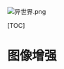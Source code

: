 ![异世界.png](https://upload-images.jianshu.io/upload_images/15675864-e39212ac990782cf.png?imageMogr2/auto-orient/strip%7CimageView2/2/w/1240)

[TOC]



# 图像增强

>
>
>











